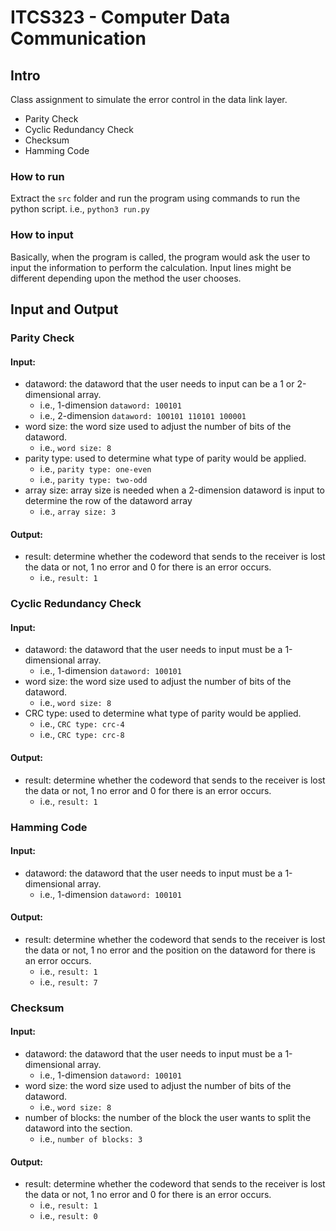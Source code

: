 # ITCS323 - Computer Data Communication
## Intro
Class assignment to simulate the error control in the data link layer.
- Parity Check
- Cyclic Redundancy Check
- Checksum
- Hamming Code

### How to run
Extract the `src` folder and run the program using commands to run the python script.
i.e.,
    `python3 run.py`

### How to input
Basically, when the program is called, the program would ask the user to input the information to perform the calculation. Input lines might be different depending upon the method the user chooses.

## Input and Output
### Parity Check
#### Input:
- dataword: the dataword that the user needs to input can be a 1 or 2-dimensional array.
    - i.e., 1-dimension `dataword: 100101`
    - i.e., 2-dimension `dataword: 100101 110101 100001`
- word size: the word size used to adjust the number of bits of the dataword.
    - i.e., `word size: 8`
- parity type: used to determine what type of parity would be applied.
    - i.e., `parity type: one-even`
    - i.e., `parity type: two-odd`
- array size: array size is needed when a 2-dimension dataword is input to determine the row of the dataword array
    - i.e., `array size: 3`
    
#### Output:
- result: determine whether the codeword that sends to the receiver is lost the data or not, 1 no error and 0 for there is an error occurs.
    - i.e., `result: 1`



### Cyclic Redundancy Check
#### Input:
- dataword: the dataword that the user needs to input must be a 1-dimensional array.
    - i.e., 1-dimension `dataword: 100101`
- word size: the word size used to adjust the number of bits of the dataword.
    - i.e., `word size: 8`
- CRC type: used to determine what type of parity would be applied.
    - i.e., `CRC type: crc-4`
    - i.e., `CRC type: crc-8`

#### Output:
- result: determine whether the codeword that sends to the receiver is lost the data or not, 1 no error and 0 for there is an error occurs.
    - i.e., `result: 1`



### Hamming Code
#### Input:
- dataword: the dataword that the user needs to input must be a 1-dimensional array.
    - i.e., 1-dimension `dataword: 100101`

#### Output:
- result: determine whether the codeword that sends to the receiver is lost the data or not, 1 no error and the position on the dataword for there is an error occurs.
    - i.e., `result: 1`
    - i.e., `result: 7`



### Checksum
#### Input:
- dataword: the dataword that the user needs to input must be a 1-dimensional array.
    - i.e., 1-dimension `dataword: 100101`
- word size: the word size used to adjust the number of bits of the dataword.
    - i.e., `word size: 8`
- number of blocks: the number of the block the user wants to split the dataword into the section.
    - i.e., `number of blocks: 3`

#### Output:
- result: determine whether the codeword that sends to the receiver is lost the data or not, 1 no error and 0 for there is an error occurs.
    - i.e., `result: 1`
    - i.e., `result: 0`


